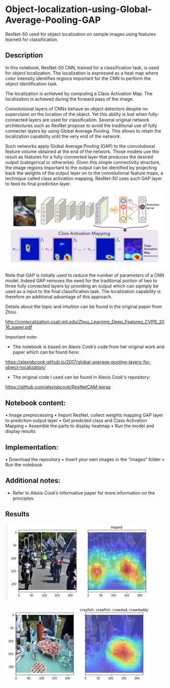 # Object-localization-using-Global-Average-Pooling-GAP
ResNet-50 used for object localization on sample images using features learned for classification.

## Description
In this notebook, ResNet-50 CNN, trained for a classification task, is used for object localization. The localization is expressed as a heat map where color intensity identifies regions important for the CNN to perform the object identification task.

The localization is achieved by computing a Class Activation Map. The localization is achieved during the forward pass of the image.

Convolutional layers of CNNs behave as object detectors despite no supervision on the location of the object. Yet this ability is lost when fully-connected layers are used for classiﬁcation. Several original network architectures such as ResNet propose to avoid the traditional use of fully connecter layers by using Global Average Pooling. This allows to retain the localization capability until the very end of the network.

Such networks apply Global Average Pooling (GAP) to the convolutional feature volume obtained at the end of the network. Those models use the result as features for a fully-connected layer that produces the desired output (categorical or otherwise). Given this simple connectivity structure, the image regions important to the output can be identified by projecting back the weights of the output layer on to the convolutional feature maps, a technique called class activation mapping. ResNet-50 uses such GAP layer to feed its final prediction layer.

![](asset/ClassActivationMapping.PNG)

Note that GAP is initially used to reduce the number of parameters of a CNN model. Indeed GAP removes the need for the traditional portion of two to three fully connected layers by providing an output which can sipmply be used as a input to the final classification task. The localization capability is therefore an additional advantage of this approach.

Details about the topic and intuition can be found in the original paper from Zhou.

http://cnnlocalization.csail.mit.edu/Zhou_Learning_Deep_Features_CVPR_2016_paper.pdf

Important note:
- The notebook is based on Alexis Cook’s code from her original work and paper which can be found here:

https://alexisbcook.github.io/2017/global-average-pooling-layers-for-object-localization/

- The original code I used can be found in Alexis Cook's repository:

https://github.com/alexisbcook/ResNetCAM-keras

## Notebook content:
•	Image preprocessing
•	Import ResNet, collect weights mapping GAP layer to prediction output layer
•	Get predicted class and Class Activation Mapping
•	Assemble the parts to display heatmap
•	Run the model and display results

## Implementation:
•	Download the repository
•	Insert your own images in the “images” folder
•	Run the notebook

## Additional notes:
- Refer to Alexis Cook’s informative paper for more information on the principles.

## Results

![](asset/moped.PNG)

![](asset/langoustine.PNG)
